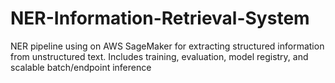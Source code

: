 # NER-Information-Retrieval-System
NER pipeline using on AWS SageMaker for extracting structured information from unstructured text. Includes training, evaluation, model registry, and scalable batch/endpoint inference
